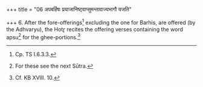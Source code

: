 +++
title = "06 अपबर्हिषः प्रयाजानिष्ट्वाप्सुमन्तावाज्यभागौ यजति"

+++
6. After the fore-offerings[^1] excluding the one for Barhis, are offered (by the Adhvaryu), the Hotr̥ recites the offering verses containing the word apsu[^2] for the ghee-portions.[^3]  


[^1]: Cp. TS I.6.3.3.  

[^2]: For these see the next Sūtra.  

[^3]: Cf. KB XVIII. 10.  
